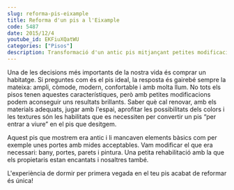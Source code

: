 ```yaml
---
slug: reforma-pis-eixample
title: Reforma d'un pis a l'Eixample
code: 5487
date: 2015/12/4
youtube_id: EKFiuXQatWU
categories: ["Pisos"]
description: Transformació d'un antic pis mitjançant petites modificacions per obtenir un espai modern, confortable i lluminós, proporcionant una experiència única als propietaris.
---
```


Una de les decisions més importants de la nostra vida és comprar un habitatge. Si preguntes com és el pis ideal, la resposta és gairebé sempre la mateixa: ampli, còmode, modern, confortable i amb molta llum. No tots els pisos tenen aquestes característiques, però amb petites modificacions podem aconseguir uns resultats brillants. Saber què cal renovar, amb els materials adequats, jugar amb l'espai, aprofitar les possibilitats dels colors i les textures són les habilitats que es necessiten per convertir un pis “per entrar a viure” en el pis que desitgem.

Aquest pis que mostrem era antic i li mancaven elements bàsics com per exemple unes portes amb mides acceptables. Vam modificar el que era necessari: bany, portes, parets i pintura. Una petita rehabilitació amb la que els propietaris estan encantats i nosaltres també.

L'experiència de dormir per primera vegada en el teu pis acabat de reformar és única!
